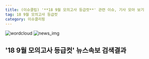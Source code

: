 ```yaml
---
title: (이슈클립) '**18 9월 모의고사 등급컷**' 관련 이슈, 기사 모아 보기
tag: 18 9월 모의고사 등급컷
category: 이슈클리핑
---
```

![wordcloud](https://s3.ap-northeast-2.amazonaws.com/lyrics101-wordcloud/2018-09-05-1536157756.png)
![news_img](https://user-images.githubusercontent.com/42597476/44507050-1206f400-a6e4-11e8-8d98-7ffbfebb353f.png)
## **'**18 9월 모의고사 등급컷**'** 뉴스속보 검색결과


